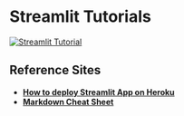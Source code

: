 # Streamlit Tutorials

[![Streamlit Tutorial](https://i.ytimg.com/vi/UN4DaSAZel4/hqdefault.jpg?sqp=-oaymwEbCKgBEF5IVfKriqkDDggBFQAAiEIYAXABwAEG&rs=AOn4CLAqezU4H4khAhW2xsVdg6IEEShwTQ)](https://www.youtube.com/playlist?list=PLuU3eVwK0I9PT48ZBYAHdKPFazhXg76h5)

## Reference Sites
- **[How to deploy Streamlit App on Heroku](https://medium.com/@harshvai07/deploying-streamlit-web-application-with-heroku-22c53332a41f)**
- **[Markdown Cheat Sheet](https://github.com/adam-p/markdown-here/wiki/Markdown-Here-Cheatsheet)**